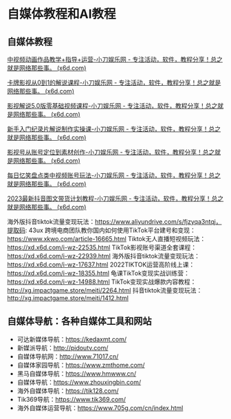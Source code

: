 # 自媒体教程和AI教程

## 自媒体教程

[中视频动画作品教学+指导+运营-小刀娱乐网 - 专注活动，软件，教程分享！总之就是网络那些事。 (x6d.com)](https://xd.x6d.com/i-wz-22257.html)

[卡牌影视从0到1的解说课程-小刀娱乐网 - 专注活动，软件，教程分享！总之就是网络那些事。 (x6d.com)](https://xd.x6d.com/i-wz-21253.html)

[影视解说5.0版零基础视频课程-小刀娱乐网 - 专注活动，软件，教程分享！总之就是网络那些事。 (x6d.com)](https://xd.x6d.com/i-wz-21914.html)

[新手入门纪录片解说制作实操课-小刀娱乐网 - 专注活动，软件，教程分享！总之就是网络那些事。 (x6d.com)](https://xd.x6d.com/i-wz-21414.html)

[影视号从账号定位到素材创作-小刀娱乐网 - 专注活动，软件，教程分享！总之就是网络那些事。 (x6d.com)](https://xd.x6d.com/i-wz-21834.html)

[每日忆笑盘点类中视频账号玩法-小刀娱乐网 - 专注活动，软件，教程分享！总之就是网络那些事。 (x6d.com)](https://xd.x6d.com/i-wz-23310.html)

[2023最新抖音图文带货计划教程-小刀娱乐网 - 专注活动，软件，教程分享！总之就是网络那些事。 (x6d.com)](https://xd.x6d.com/i-wz-23309.html)

海外版抖音tiktok流量变现玩法：<https://www.aliyundrive.com/s/fjzyqa3ntqj，提取码>: 43ux
跨境电商团队教你国内如何使用TikTok平台建号和变现：<https://www.xkwo.com/article-16665.html>
Tiktok无人直播短视频玩法：<https://xd.x6d.com/i-wz-22535.html>
TikTok影视账号渠道全套课程：<https://xd.x6d.com/i-wz-22939.html>
海外版抖音tiktok流量变现玩法：<https://xd.x6d.com/i-wz-17637.html>
2022TIKTOK运营高阶线上课：<https://xd.x6d.com/i-wz-18355.html>
龟课TikTok变现实战训练营：<https://xd.x6d.com/i-wz-14988.html>
TikTok变现实战爆款内容教程：<http://xg.impactgame.store/meiti/2264.html>
抖音tiktok流量变现玩法：<http://xg.impactgame.store/meiti/1412.html>

## 自媒体导航：各种自媒体工具和网站

- 可达新媒体导航：<https://kedaxmt.com/>
- 新媒派导航：<http://pidoutv.com/>
- 自媒体导航网：<http://www.71017.cn/>
- 自媒体家园导航：<https://www.zmthome.com/>
- 黑马自媒体导航：<https://www.hmwww.cn/>
- 自媒体导航：<https://www.zhouxingbin.com/>
- 海外自媒体导航：<https://tik128.com/>
- Tik369导航：<https://www.tik369.com/>
- 海外自媒体运营导航：<https://www.705g.com/cn/index.html>
